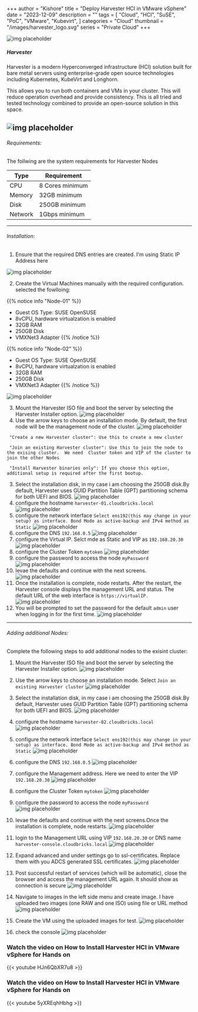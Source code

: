 +++
author = "Kishore"
title = "Deploy Harvester HCI in VMware vSphere"
date = "2023-12-09"
description = ""
tags = [
    "Cloud",
    "HCI",
    "SuSE",
    "PoC",
    "VMware",
    "Kubevirt",
]
categories = "Cloud"
thumbnail = "/images/harvester_logo.svg"
series = "Private Cloud"
+++

![img placeholder](/images/harvester_logo.svg " ")
##### Harvester
Harvester is a modern Hyperconverged infrastructure (HCI) solution built for bare metal servers using enterprise-grade open source technologies including Kubernetes, KubeVirt and Longhorn.

This allows you to run both containers and VMs in your cluster. This will reduce operation overhead and provide consistency. This is all tried and tested technology combined to provide an open-source solution in this space.

![img placeholder](/images/harvester/harvester_architeture.png " ")
---

###### Requirements:
The follwing are the system requirements for Harvester Nodes

Type| Requirement
--------|-------
CPU| 8 Cores minimum
Memory| 32GB minimum
Disk| 250GB minimum
Network|1Gbps minimum

---
###### Installation:
1. Ensure that the required DNS entries are created. I'm using Static IP Address here

![img placeholder](/images/harvester/harvester_dns1.png " ")

2. Create the Virtual Machines manually with the required configuration. selected the fowlloing:

{{% notice info "Node-01" %}}
- Guest OS Type: SUSE OpenSUSE
- 8vCPU, hardware virtualzation is enabled
- 32GB RAM
- 250GB Disk
- VMXNet3 Adapter
{{% /notice %}}

{{% notice info "Node-02" %}}
- Guest OS Type: SUSE OpenSUSE
- 8vCPU, hardware virtualzation is enabled
- 32GB RAM
- 250GB Disk
- VMXNet3 Adapter
{{% /notice %}}

![img placeholder](/images/harvester/VM_Spces.png " ")

3. Mount the Harvester ISO file and boot the server by selecting the Harvester Installer option.
![img placeholder](/images/harvester/harvester-01.png " ")
3. Use the arrow keys to choose an installation mode. By default, the first node will be the management node of the cluster.
![img placeholder](/images/harvester/harvester-02.png " ")

``` "Create a new Harvester cluster": Use this to create a new cluster```

``` "Join an existing Harvester cluster": Use this to join the node to the exising cluster.  We need  Cluster token and VIP of the cluster to join the other Nodes```

``` "Install Harvester binaries only": If you choose this option, additional setup is required after the first bootup.```


3. Select the installation disk, in my case i am choosing the 250GB disk.By default, Harvester uses GUID Partition Table (GPT) partitioning schema for both UEFI and BIOS.
![img placeholder](/images/harvester/harvester-03.png " ")
3. configure the hostname ```harvester-01.cloudbricks.local```
![img placeholder](/images/harvester/harvester-06.png " ")
3. configure the network interface ```Select ens192(this may change in your setup) as interface. Bond Mode as active-backup and IPv4 method as Static```
![img placeholder](/images/harvester/harvester-05.png " ")
3. configure the DNS ```192.168.0.5```
![img placeholder](/images/harvester/harvester-07.png " ")
3. configure the Virtual IP. Selct mde as Static and VIP as  ```192.168.20.30```
![img placeholder](/images/harvester/harvester-08.png " ")
3. configure the Cluster Token  ```mytoken```
![img placeholder](/images/harvester/harvester-25.png " ")
3. configure the password to access the node ```myPassword```
![img placeholder](/images/harvester/harvester-10.png " ")
3. levae the defaults and continue with the next screens.
![img placeholder](/images/harvester/harvester-11.png " ")
3. Once the installation is complete, node restarts. After the restart, the Harvester console displays the management URL and status. The default URL of the web interface is ```https://virtualIP.```
![img placeholder](/images/harvester/harvester-12.png " ")
3. You will be prompted to set the password for the default ```admin``` user when logging in for the first time.
![img placeholder](/images/harvester/harvester-13.png " ")

---

###### Adding additional Nodes:

Complete the following steps to add additional nodes to the exisint cluster:

1. Mount the Harvester ISO file and boot the server by selecting the Harvester Installer option.
![img placeholder](/images/harvester/harvester-01.png " ")
3. Use the arrow keys to choose an installation mode. Select ```Join an existing Harvester cluster```
![img placeholder](/images/harvester/harvester-20.png " ")

3. Select the installation disk, in my case i am choosing the 250GB disk.By default, Harvester uses GUID Partition Table (GPT) partitioning schema for both UEFI and BIOS.
![img placeholder](/images/harvester/harvester-03.png " ")
3. configure the hostname ```harvester-02.cloudbricks.local```
![img placeholder](/images/harvester/harvester-21.png " ")
3. configure the network interface ```Select ens192(this may change in your setup) as interface. Bond Mode as active-backup and IPv4 method as Static```
![img placeholder](/images/harvester/harvester-22.png " ")
3. configure the DNS ```192.168.0.5```
![img placeholder](/images/harvester/harvester-23.png " ")
3. configure the Management address. Here we need to enter the VIP ```192.168.20.30```
![img placeholder](/images/harvester/harvester-24.png " ")
3. configure the Cluster Token  ```mytoken```
![img placeholder](/images/harvester/harvester-25.png " ")
3. configure the password to access the node ```myPassword```
![img placeholder](/images/harvester/harvester-26.png " ")
3. levae the defaults and continue with the next screens.Once the installation is complete, node restarts.
![img placeholder](/images/harvester/harvester-27.png " ")
3. login to the Management URL using VIP ```192.168.20.30``` or DNS name ```harvester-console.cloudbricks.local```
![img placeholder](/images/harvester/harvester-28.png " ")
3. Expand advanced and under settings go to ssl-certificates. Replace them with you ADCS generated SSL certificates.
![img placeholder](/images/harvester/harvester-29.png " ")
3. Post successful restart of services (which will be automatic), close the browser and access the management URL again. It should show as connection is secure
![img placeholder](/images/harvester/harvester-30.png " ")
3. Navigate to images in the left side menu and create image. I have uploaded two images (one RAW and one ISO) using file or URL method
![img placeholder](/images/harvester/harvester-31.png " ")
3. Create the VM using the uploaded images for test.
![img placeholder](/images/harvester/harvester-32-1.png " ")
3. check the console
![img placeholder](/images/harvester/harvester-33.png " ")

### Watch the video on How to Install Harvester HCI in VMware vSphere for Hands on

{{< youtube HJn6QbXR7u8 >}}

### Watch the video on How to Install Harvester HCI in VMware vSphere for Hands on

{{< youtube 5yXREqhHbhg >}}

<br>


